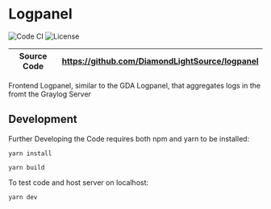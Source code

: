 # Logpanel

![Code CI](https://github.com/DiamondLightSource/logpanel/actions/workflows/build.yml/badge.svg)
![License](https://img.shields.io/github/license/DiamondLightSource/logpanel)

| Source Code | https://github.com/DiamondLightSource/logpanel |
| ----------- | ---------------------------------------------- |

Frontend Logpanel, similar to the GDA Logpanel, that aggregates logs in the fromt the Graylog Server

## Development

Further Developing the Code requires both npm and yarn to be installed:

    yarn install

    yarn build

To test code and host server on localhost:

    yarn dev
